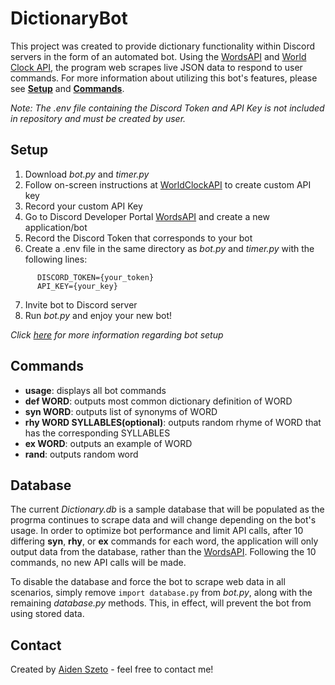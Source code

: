 # DictionaryBot
This project was created to provide dictionary functionality within Discord servers in the form of an automated bot. Using the [WordsAPI](https://www.wordsapi.com/) and [World Clock API](http://worldclockapi.com/), the program web scrapes live JSON data to respond to user commands. For more information about utilizing this bot's features, please see [**Setup**](https://github.com/aidenszeto/DictionaryBot/blob/master/README.md#setup) and [**Commands**](https://github.com/aidenszeto/DictionaryBot/blob/master/README.md#commands).

*Note: The .env file containing the Discord Token and API Key is not included in repository and must be created by user.*
## Setup
1. Download *bot.py* and *timer.py*
2. Follow on-screen instructions at [WorldClockAPI](http://worldclockapi.com/) to create custom API key
3. Record your custom API Key
4. Go to Discord Developer Portal [WordsAPI](https://discord.com/developers/applications) and create a new application/bot
5. Record the Discord Token that corresponds to your bot
6. Create a .env file in the same directory as *bot.py* and *timer.py* with the following lines: 
```
      DISCORD_TOKEN={your_token}
      API_KEY={your_key}
```      
7. Invite bot to Discord server
8. Run *bot.py* and enjoy your new bot!

*Click [here](https://realpython.com/how-to-make-a-discord-bot-python/#how-to-make-a-discord-bot-in-python) for more information regarding bot setup*
## Commands
- **usage**: displays all bot commands 
- **def WORD**: outputs most common dictionary definition of WORD
- **syn WORD**: outputs list of synonyms of WORD
- **rhy WORD SYLLABLES(optional)**: outputs random rhyme of WORD that has the corresponding SYLLABLES
- **ex WORD**: outputs an example of WORD
- **rand**: outputs random word
## Database
The current *Dictionary.db* is a sample database that will be populated as the progrma continues to scrape data and will change depending on the bot's usage. In order to optimize bot performance and limit API calls, after 10 differing **syn**, **rhy**, or **ex** commands for each word, the application will only output data from the database, rather than the [WordsAPI](https://www.wordsapi.com/). Following the 10 commands, no new API calls will be made.

To disable the database and force the bot to scrape web data in all scenarios, simply remove ```import database.py``` from *bot.py*, along with the remaining *database.py* methods. This, in effect, will prevent the bot from using stored data.
## Contact
Created by [Aiden Szeto](https://www.linkedin.com/in/aidenszeto/) - feel free to contact me!

